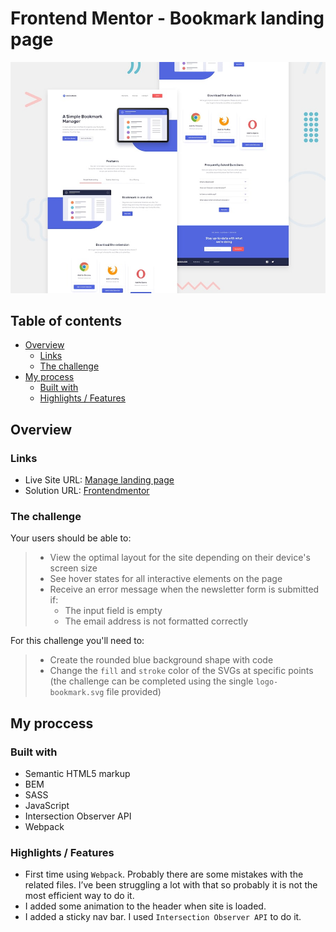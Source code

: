 # Frontend Mentor - Bookmark landing page

![Design preview for the Bookmark landing page coding challenge](./design/desktop-preview.jpg)


## Table of contents

- [Overview](#overview)
  - [Links](#links)
  - [The challenge](#the-challenge)
- [My process](#my-process)
  - [Built with](#built-with)
  - [Highlights / Features](#highlights-/-features)

## Overview

### Links
- Live Site URL: [Manage landing page](https://bookmark-landing-page-yv.netlify.app/)
- Solution URL: [Frontendmentor](https://www.frontendmentor.io/solutions/bookmark-landing-page-using-js-vanilla-sass-and-bem-b0ke-aojm)

### The challenge
  Your users should be able to:
> - View the optimal layout for the site depending on their device's screen size
> - See hover states for all interactive elements on the page
> - Receive an error message when the newsletter form is submitted if:
>   - The input field is empty
>   - The email address is not formatted correctly

For this challenge you'll need to:
> - Create the rounded blue background shape with code
> - Change the `fill` and `stroke` color of the SVGs at specific points (the challenge can be completed using the single `logo-bookmark.svg` file provided)

## My proccess
### Built with
- Semantic HTML5 markup
- BEM
- SASS
- JavaScript
- Intersection Observer API
- Webpack

### Highlights / Features
   - First time using `Webpack`. Probably there are some mistakes with the related files. I’ve been struggling a lot with that so probably it is not the most efficient way to do it. 
   - I added some animation to the header when site is loaded.
   - I added a sticky nav bar. I used `Intersection Observer API` to do it.